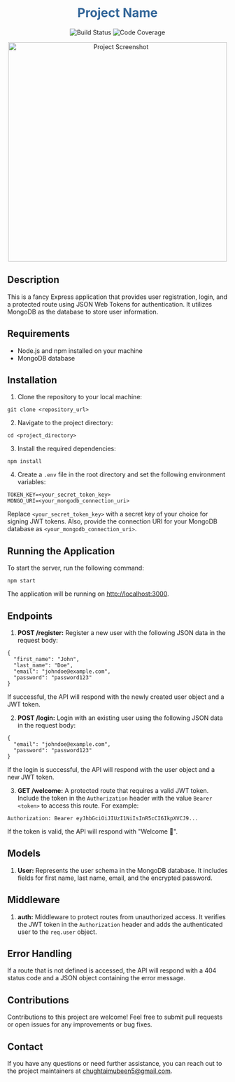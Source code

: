 <!DOCTYPE html>
<html>
<head>
  <title>Project Name</title>
</head>
<body>
  <h1 style="text-align: center; color: #336699;">Project Name</h1>

  <p style="text-align: center;">
    <img src="https://img.shields.io/badge/build-passing-brightgreen" alt="Build Status">
    <img src="https://img.shields.io/badge/coverage-90%25-brightgreen" alt="Code Coverage">
  </p>

  <p style="text-align: center;">
    <img src="https://user-images.githubusercontent.com/12345678/screenshot.png" alt="Project Screenshot" width="500">
  </p>

  <h2>Description</h2>

  <p>
    This is a fancy Express application that provides user registration, login, and a protected route using JSON Web Tokens for authentication. It utilizes MongoDB as the database to store user information.
  </p>

  <h2>Requirements</h2>

  <ul>
    <li>Node.js and npm installed on your machine</li>
    <li>MongoDB database</li>
  </ul>

  <h2>Installation</h2>

  <ol>
    <li>Clone the repository to your local machine:</li>
  </ol>
  <pre><code>git clone &lt;repository_url&gt;</code></pre>

  <ol start="2">
    <li>Navigate to the project directory:</li>
  </ol>
  <pre><code>cd &lt;project_directory&gt;</code></pre>

  <ol start="3">
    <li>Install the required dependencies:</li>
  </ol>
  <pre><code>npm install</code></pre>

  <ol start="4">
    <li>Create a <code>.env</code> file in the root directory and set the following environment variables:</li>
  </ol>
  <pre>
<code>TOKEN_KEY=&lt;your_secret_token_key&gt;
MONGO_URI=&lt;your_mongodb_connection_uri&gt;</code></pre>

  <p>
    Replace <code>&lt;your_secret_token_key&gt;</code> with a secret key of your choice for signing JWT tokens. Also, provide the connection URI for your MongoDB database as <code>&lt;your_mongodb_connection_uri&gt;</code>.
  </p>

  <h2>Running the Application</h2>

  <p>
    To start the server, run the following command:
  </p>
  <pre><code>npm start</code></pre>

  <p>
    The application will be running on <a href="http://localhost:3000">http://localhost:3000</a>.
  </p>

  <h2>Endpoints</h2>

  <ol>
    <li><strong>POST /register:</strong> Register a new user with the following JSON data in the request body:</li>
  </ol>
  <pre><code>{
  "first_name": "John",
  "last_name": "Doe",
  "email": "johndoe@example.com",
  "password": "password123"
}</code></pre>

  <p>
    If successful, the API will respond with the newly created user object and a JWT token.
  </p>

  <ol start="2">
    <li><strong>POST /login:</strong> Login with an existing user using the following JSON data in the request body:</li>
  </ol>
  <pre><code>{
  "email": "johndoe@example.com",
  "password": "password123"
}</code></pre>

  <p>
    If the login is successful, the API will respond with the user object and a new JWT token.
  </p>

  <ol start="3">
    <li><strong>GET /welcome:</strong> A protected route that requires a valid JWT token. Include the token in the <code>Authorization</code> header with the value <code>Bearer &lt;token&gt;</code> to access this route. For example:</li>
  </ol>
  <pre>
<code>Authorization: Bearer eyJhbGciOiJIUzI1NiIsInR5cCI6IkpXVCJ9...</code></pre>

  <p>
    If the token is valid, the API will respond with "Welcome 🙌".
  </p>

  <h2>Models</h2>

  <ol>
    <li><strong>User:</strong> Represents the user schema in the MongoDB database. It includes fields for first name, last name, email, and the encrypted password.</li>
  </ol>

  <h2>Middleware</h2>

  <ol>
    <li><strong>auth:</strong> Middleware to protect routes from unauthorized access. It verifies the JWT token in the <code>Authorization</code> header and adds the authenticated user to the <code>req.user</code> object.</li>
  </ol>

  <h2>Error Handling</h2>

  <p>
    If a route that is not defined is accessed, the API will respond with a 404 status code and a JSON object containing the error message.
  </p>

  <h2>Contributions</h2>

  <p>
    Contributions to this project are welcome! Feel free to submit pull requests or open issues for any improvements or bug fixes.
  </p>

  <h2>Contact</h2>

  <p>
    If you have any questions or need further assistance, you can reach out to the project maintainers at <a href="mailto:chughtaimubeen5@gmail.com">chughtaimubeen5@gmail.com</a>.
  </p>
</body>
</html>
